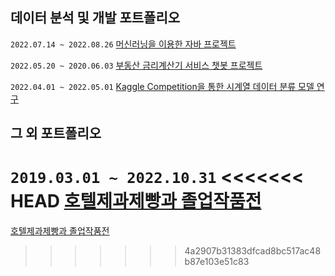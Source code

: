 
## 데이터 분석 및 개발 포트폴리오

`2022.07.14 ~ 2022.08.26`
[머신러닝을 이용한 자바 프로젝트](베르데테르_최종자료.pdf)

`2022.05.20 ~ 2020.06.03`
[부동산 금리계산기 서비스 챗봇 프로젝트](ZIPFLIX프로젝트.pdf)

`2022.04.01 ~ 2022.05.01`
[Kaggle Competition을 통한 시계열 데이터 분류 모델 연구](시계열활용사례.pdf)

## 그 외 포트폴리오

`2019.03.01 ~ 2022.10.31`
<<<<<<< HEAD
[호텔제과제빵과 졸업작품전](졸업작품전.pdf)
=======
[호텔제과제빵과 졸업작품전](졸업작품전.pdf)
>>>>>>> 4a2907b31383dfcad8bc517ac48b87e103e51c83
